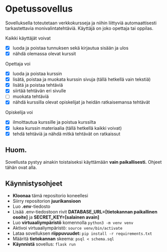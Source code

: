 # Opetussovellus

Sovelluksella toteutetaan verkkokursseja ja niihin liittyviä automaattisesti tarkastettavia monivalintatehtäviä. Käyttäjä on joko opettaja tai oppilas. 

Kaikki käyttäjät voivat
- [x] luoda ja poistaa tunnuksen sekä kirjautua sisään ja ulos
- [x] nähdä olemassa olevat kurssit

Opettaja voi
- [x] luoda ja poistaa kurssin
- [x] lisätä, poistaa ja muokata kurssin sivuja (tällä hetkellä vain tekstiä)
- [x] lisätä ja poistaa tehtäviä
- [x] siirtää tehtävän eri sivulle
- [ ] muokata tehtäviä
- [x] nähdä kurssilla olevat opiskelijat ja heidän ratkaisemansa tehtävät

Opiskelija voi
- [x] ilmoittautua kurssille ja poistua kurssilta
- [x] lukea kurssin materiaalia (tällä hetkellä kaikki voivat)
- [x] tehdä tehtäviä ja nähdä mitkä tehtävät on ratkaissut

## Huom.

Sovellusta pystyy ainakin toistaiseksi käyttämään **vain paikallisesti.** Ohjeet tähän ovat alla.

## Käynnistysohjeet

- **Kloonaa** tämä repositorio koneellesi
- Siirry repositorion **juurikansioon**
- Luo **.env**-tiedosto
- Lisää .env-tiedostoon rivit **DATABASE_URL=[tietokannan paikallinen osoite]** ja **SECRET_KEY=[salainen avain]**
- Luo **virtuaaliympäristö** komennolla `python3 -m venv venv`
- Aktivoi virtuaaliympäristö: `source venv/bin/activate`
- Lataa sovelluksen **riippuvuudet:** `pip install -r requirements.txt`
- Määritä **tietokannan** skeema: `psql < schema.sql`
- **Käynnistä** sovellus: `flask run`
